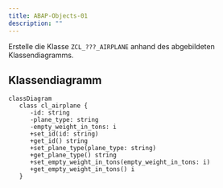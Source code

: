 ```yaml
---
title: ABAP-Objects-01
description: ""
---
```


Erstelle die Klasse `ZCL_???_AIRPLANE` anhand des abgebildeten Klassendiagramms.

## Klassendiagramm

```mermaid
classDiagram
   class cl_airplane {
      -id: string
      -plane_type: string
      -empty_weight_in_tons: i
      +set_id(id: string)
      +get_id() string
      +set_plane_type(plane_type: string)
      +get_plane_type() string
      +set_empty_weight_in_tons(empty_weight_in_tons: i)
      +get_empty_weight_in_tons() i
   }
```
